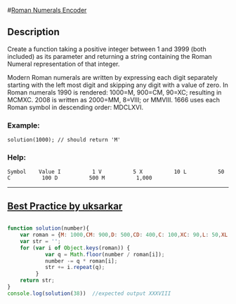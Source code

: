 #[Roman Numerals Encoder](https://www.codewars.com/kata/51b62bf6a9c58071c600001b/train/javascript)

## Description

Create a function taking a positive integer between 1 and 3999 (both included) as its parameter and returning a string containing the Roman Numeral representation of that integer.

Modern Roman numerals are written by expressing each digit separately starting with the left most digit and skipping any digit with a value of zero. In Roman numerals 1990 is rendered: 1000=M, 900=CM, 90=XC; resulting in MCMXC. 2008 is written as 2000=MM, 8=VIII; or MMVIII. 1666 uses each Roman symbol in descending order: MDCLXVI.
	

### Example: 

`solution(1000); // should return 'M'`

### Help:

`
Symbol    Value
I          1
V          5
X          10
L          50
C          100
D          500
M          1,000
`

______________________________________________________________________________



## [Best Practice by uksarkar](https://www.codewars.com/users/uksarkar)

``` js

function solution(number){
  	var roman = {M: 1000,CM: 900,D: 500,CD: 400,C: 100,XC: 90,L: 50,XL: 40,X: 10,IX: 9,V: 5,IV: 4,I: 1};
  	var str = '';
  	for (var i of Object.keys(roman)) {
    		var q = Math.floor(number / roman[i]);
    		number -= q * roman[i];
    		str += i.repeat(q);
 		 }
  	return str;
}
console.log(solution(38))  //expected output XXXVIII

```
